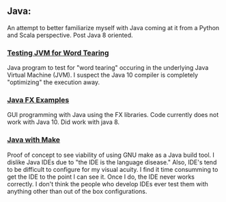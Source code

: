 ## Java:
An attempt to better familiarize myself with Java coming
at it from a Python and Scala perspective.  Post Java 8
oriented.

### [Testing JVM for Word Tearing](wordTearing/)
Java program to test for "word tearing" occuring in the
underlying Java Virtual Machine (JVM).  I suspect the
Java 10 compiler is completely "optimizing" the execution
away.

### [Java FX Examples](javafxExamples/)
GUI programming with Java using the FX libraries.  Code currently
does not work with Java 10.  Did work with java 8.

### [Java with Make](javaWithMake/)
Proof of concept to see viability of using GNU make as a Java build
tool.  I dislike Java IDEs due to "the IDE is the language disease."
Also, IDE's tend to be difficult to configure for my visual acuity.
I find it time consumming to get the IDE to the point I can see it.
Once I do, the IDE never works correctly.  I don't think the people
who develop IDEs ever test them with anything other than out of the
box configurations.
